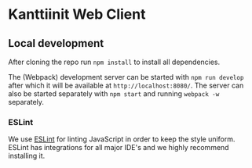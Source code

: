 # Kanttiinit Web Client

## Local development

After cloning the repo run `npm install` to install all dependencies.

The (Webpack) development server can be started with `npm run develop` after which it will be available at `http://localhost:8080/`. The server can also be started separately with `npm start` and running `webpack -w` separately.

### ESLint
We use [ESLint](http://eslint.org/) for linting JavaScript in order to keep the style uniform. ESLint has integrations for all major IDE's and we highly recommend installing it.

